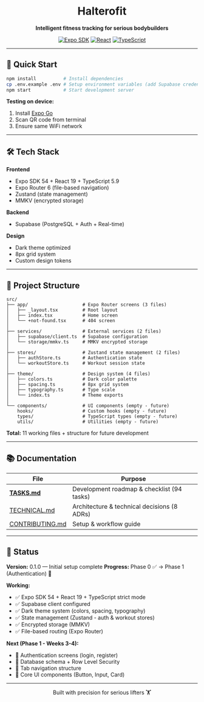 <div align="center">

# Halterofit

**Intelligent fitness tracking for serious bodybuilders**

[![Expo SDK](https://img.shields.io/badge/Expo-54.0.12-000020?style=flat&logo=expo)](https://expo.dev)
[![React](https://img.shields.io/badge/React-19.1.0-61DAFB?style=flat&logo=react)](https://react.dev)
[![TypeScript](https://img.shields.io/badge/TypeScript-5.9-3178C6?style=flat&logo=typescript)](https://typescriptlang.org)

</div>

---

## 🚀 Quick Start

```bash
npm install          # Install dependencies
cp .env.example .env # Setup environment variables (add Supabase credentials)
npm start            # Start development server
```

**Testing on device:**
1. Install [Expo Go](https://expo.dev/client)
2. Scan QR code from terminal
3. Ensure same WiFi network

---

## 🛠️ Tech Stack

**Frontend**
- Expo SDK 54 + React 19 + TypeScript 5.9
- Expo Router 6 (file-based navigation)
- Zustand (state management)
- MMKV (encrypted storage)

**Backend**
- Supabase (PostgreSQL + Auth + Real-time)

**Design**
- Dark theme optimized
- 8px grid system
- Custom design tokens

---

## 📁 Project Structure

```
src/
├── app/                    # Expo Router screens (3 files)
│   ├── _layout.tsx         # Root layout
│   ├── index.tsx           # Home screen
│   └── +not-found.tsx      # 404 screen
│
├── services/               # External services (2 files)
│   ├── supabase/client.ts  # Supabase configuration
│   └── storage/mmkv.ts     # MMKV encrypted storage
│
├── stores/                 # Zustand state management (2 files)
│   ├── authStore.ts        # Authentication state
│   └── workoutStore.ts     # Workout session state
│
├── theme/                  # Design system (4 files)
│   ├── colors.ts           # Dark color palette
│   ├── spacing.ts          # 8px grid system
│   ├── typography.ts       # Type scale
│   └── index.ts            # Theme exports
│
└── components/             # UI components (empty - future)
    hooks/                  # Custom hooks (empty - future)
    types/                  # TypeScript types (empty - future)
    utils/                  # Utilities (empty - future)
```

**Total:** 11 working files + structure for future development

---

## 📚 Documentation

| File | Purpose |
|------|---------|
| **[TASKS.md](./docs/TASKS.md)** | Development roadmap & checklist (94 tasks) |
| [TECHNICAL.md](./docs/TECHNICAL.md) | Architecture & technical decisions (8 ADRs) |
| [CONTRIBUTING.md](./docs/CONTRIBUTING.md) | Setup & workflow guide |

---

## 🎯 Status

**Version:** 0.1.0 — Initial setup complete
**Progress:** Phase 0 ✅ → Phase 1 (Authentication) 🚧

**Working:**
- ✅ Expo SDK 54 + React 19 + TypeScript strict mode
- ✅ Supabase client configured
- ✅ Dark theme system (colors, spacing, typography)
- ✅ State management (Zustand - auth & workout stores)
- ✅ Encrypted storage (MMKV)
- ✅ File-based routing (Expo Router)

**Next (Phase 1 - Weeks 3-4):**
- 🎯 Authentication screens (login, register)
- 🎯 Database schema + Row Level Security
- 🎯 Tab navigation structure
- 🎯 Core UI components (Button, Input, Card)

---

<div align="center">

Built with precision for serious lifters 🏋️

</div>
